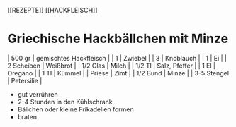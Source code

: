 [[REZEPTE]] [[HACKFLEISCH]]
# Griechische Hackbällchen mit Minze

| 500 gr      | gemischtes Hackfleisch |
| 1           | Zwiebel                |
| 3           | Knoblauch              |
| 1           | Ei                     |
| 2 Scheiben  | Weißbrot               |
| 1/2 Glas    | Milch                  |
| 1/2 Tl      | Salz, Pfeffer          |
| 1 El        | Oregano                |
| 1 Tl        | Kümmel                 |
| Priese      | Zimt                   |
| 1/2 Bund    | Minze                  |
| 3-5 Stengel | Petersilie             |

- gut verrühren
- 2-4 Stunden in den Kühlschrank
- Bällchen oder kleine Frikadellen formen
- braten

